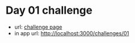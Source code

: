 # Day 01 challenge

-   url: [challenge page](https://www.uidesigndaily.com/posts/figma-job-cards-list-card-day-1524)
-   in app url: [http://localhost:3000/challenges/01](http://localhost:3000/challenges/01)
